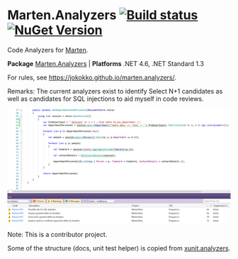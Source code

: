 # Marten.Analyzers [![Build status](https://ci.appveyor.com/api/projects/status/hea16xybd755txv7?svg=true)](https://ci.appveyor.com/project/jokokko/marten-analyzers) [![NuGet Version](http://img.shields.io/nuget/v/Marten.Analyzers.svg?style=flat)](https://www.nuget.org/packages/Marten.Analyzers/)
Code Analyzers for [Marten](http://jasperfx.github.io/marten/).

**Package** [Marten.Analyzers](https://www.nuget.org/packages/Marten.Analyzers) | **Platforms** .NET 4.6, .NET Standard 1.3

For rules, see https://jokokko.github.io/marten.analyzers/.

Remarks: The current analyzers exist to identify Select N+1 candidates as well as candidates for SQL injections to aid myself in code reviews.

![Warnings on candidates for SELECT N+1 issues and SQL injections](assets/selectn1sample.png)

Note: This is a contributor project.

Some of the structure (docs, unit test helper) is copied from [xunit.analyzers](https://github.com/xunit/xunit.analyzers).